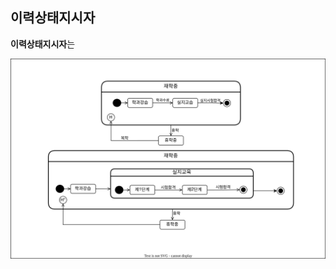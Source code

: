 ## 이력상태지시자
 **이력상태지시자**는
 
  <img align="center" src="../images/State_Machine_Diagram/이력상태지시자.drawio.svg">
